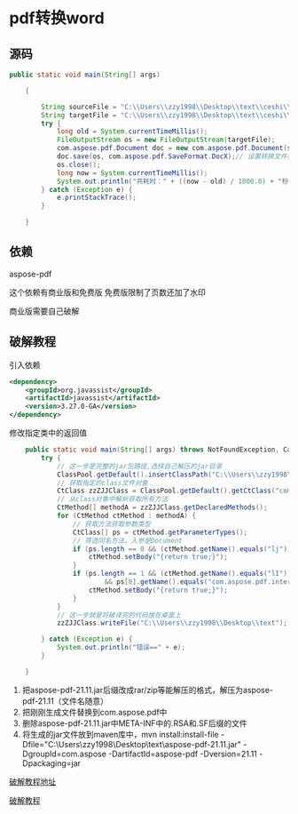  
# pdf转换word

## 源码

```java
public static void main(String[] args)

	{

		String sourceFile = "C:\\Users\\zzy1998\\Desktop\\text\\ceshi\\微信小程序大赛文档_青涟环保.pdf";// 输入的文件
		String targetFile = "C:\\Users\\zzy1998\\Desktop\\text\\ceshi\\转换后.docx";// 输出的文件
		try {
			long old = System.currentTimeMillis();
			FileOutputStream os = new FileOutputStream(targetFile);
			com.aspose.pdf.Document doc = new com.aspose.pdf.Document(sourceFile);// 加载源文件数据
			doc.save(os, com.aspose.pdf.SaveFormat.DocX);// 设置转换文件类型并转换
			os.close();
			long now = System.currentTimeMillis();
			System.out.println("共耗时：" + ((now - old) / 1000.0) + "秒"); // 转化用时
		} catch (Exception e) {
			e.printStackTrace();
		}

	}
```

## 依赖

 aspose-pdf

这个依赖有商业版和免费版  免费版限制了页数还加了水印

商业版需要自己破解  

## 破解教程

引入依赖

```xml
<dependency>
    <groupId>org.javassist</groupId>
    <artifactId>javassist</artifactId>
    <version>3.27.0-GA</version>
</dependency>
```

 修改指定类中的返回值 

```java
	public static void main(String[] args) throws NotFoundException, CannotCompileException, IOException {
		try {
			// 这一步是完整的jar包路径,选择自己解压的jar目录
			ClassPool.getDefault().insertClassPath("C:\\Users\\zzy1998\\Desktop\\text\\beifen\\aspose-pdf-21.11.jar");
			// 获取指定的class文件对象
			CtClass zzZJJClass = ClassPool.getDefault().getCtClass("com.aspose.pdf.ADocument");
			// 从class对象中解析获取所有方法
			CtMethod[] methodA = zzZJJClass.getDeclaredMethods();
			for (CtMethod ctMethod : methodA) {
				// 获取方法获取参数类型
				CtClass[] ps = ctMethod.getParameterTypes();
				// 筛选同名方法，入参是Document
				if (ps.length == 0 && (ctMethod.getName().equals("lj") || ctMethod.getName().equals("lt"))) {
					ctMethod.setBody("{return true;}");
				}
				if (ps.length == 1 && (ctMethod.getName().equals("lI"))
						&& ps[0].getName().equals("com.aspose.pdf.internal.l10k.ly")) {
					ctMethod.setBody("{return true;}");
				}
			}
			// 这一步就是将破译完的代码放在桌面上
			zzZJJClass.writeFile("C:\\Users\\zzy1998\\Desktop\\text");

		} catch (Exception e) {
			System.out.println("错误==" + e);
		}

	}
```

1. 把aspose-pdf-21.11.jar后缀改成rar/zip等能解压的格式，解压为aspose-pdf-21.11（文件名随意）
2. 把刚刚生成文件替换到com.aspose.pdf中
3. 删除aspose-pdf-21.11.jar中META-INF中的.RSA和.SF后缀的文件
4. 将生成的jar文件放到maven库中，mvn install:install-file -Dfile="C:\Users\zzy1998\Desktop\text\aspose-pdf-21.11.jar" -DgroupId=com.aspose -DartifactId=aspose-pdf -Dversion=21.11 -Dpackaging=jar



[破解教程地址](https://www.jianshu.com/p/5a90d17852ce)

[破解教程](https://blog.csdn.net/qq_24084605/article/details/116012644)

